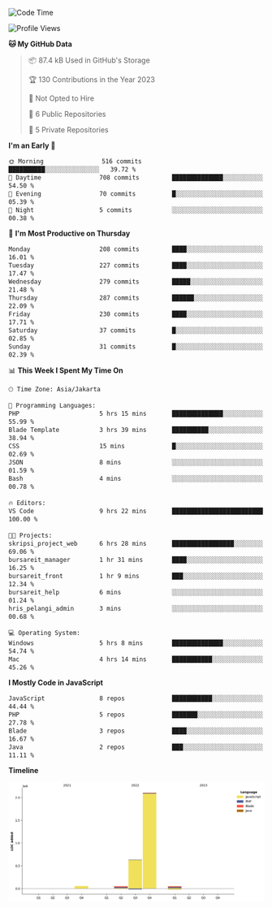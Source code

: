 <!--START_SECTION:waka-->
![Code Time](http://img.shields.io/badge/Code%20Time-44%20hrs%2025%20mins-blue)

![Profile Views](http://img.shields.io/badge/Profile%20Views-0-blue)

**🐱 My GitHub Data** 

> 📦 87.4 kB Used in GitHub's Storage 
 > 
> 🏆 130 Contributions in the Year 2023
 > 
> 🚫 Not Opted to Hire
 > 
> 📜 6 Public Repositories 
 > 
> 🔑 5 Private Repositories 
 > 
**I'm an Early 🐤** 

```text
🌞 Morning                516 commits         ██████████░░░░░░░░░░░░░░░   39.72 % 
🌆 Daytime                708 commits         ██████████████░░░░░░░░░░░   54.50 % 
🌃 Evening                70 commits          █░░░░░░░░░░░░░░░░░░░░░░░░   05.39 % 
🌙 Night                  5 commits           ░░░░░░░░░░░░░░░░░░░░░░░░░   00.38 % 
```
📅 **I'm Most Productive on Thursday** 

```text
Monday                   208 commits         ████░░░░░░░░░░░░░░░░░░░░░   16.01 % 
Tuesday                  227 commits         ████░░░░░░░░░░░░░░░░░░░░░   17.47 % 
Wednesday                279 commits         █████░░░░░░░░░░░░░░░░░░░░   21.48 % 
Thursday                 287 commits         ██████░░░░░░░░░░░░░░░░░░░   22.09 % 
Friday                   230 commits         ████░░░░░░░░░░░░░░░░░░░░░   17.71 % 
Saturday                 37 commits          █░░░░░░░░░░░░░░░░░░░░░░░░   02.85 % 
Sunday                   31 commits          █░░░░░░░░░░░░░░░░░░░░░░░░   02.39 % 
```


📊 **This Week I Spent My Time On** 

```text
🕑︎ Time Zone: Asia/Jakarta

💬 Programming Languages: 
PHP                      5 hrs 15 mins       ██████████████░░░░░░░░░░░   55.99 % 
Blade Template           3 hrs 39 mins       ██████████░░░░░░░░░░░░░░░   38.94 % 
CSS                      15 mins             █░░░░░░░░░░░░░░░░░░░░░░░░   02.69 % 
JSON                     8 mins              ░░░░░░░░░░░░░░░░░░░░░░░░░   01.59 % 
Bash                     4 mins              ░░░░░░░░░░░░░░░░░░░░░░░░░   00.78 % 

🔥 Editors: 
VS Code                  9 hrs 22 mins       █████████████████████████   100.00 % 

🐱‍💻 Projects: 
skripsi_project_web      6 hrs 28 mins       █████████████████░░░░░░░░   69.06 % 
bursareit_manager        1 hr 31 mins        ████░░░░░░░░░░░░░░░░░░░░░   16.25 % 
bursareit_front          1 hr 9 mins         ███░░░░░░░░░░░░░░░░░░░░░░   12.34 % 
bursareit_help           6 mins              ░░░░░░░░░░░░░░░░░░░░░░░░░   01.24 % 
hris_pelangi_admin       3 mins              ░░░░░░░░░░░░░░░░░░░░░░░░░   00.68 % 

💻 Operating System: 
Windows                  5 hrs 8 mins        ██████████████░░░░░░░░░░░   54.74 % 
Mac                      4 hrs 14 mins       ███████████░░░░░░░░░░░░░░   45.26 % 
```

**I Mostly Code in JavaScript** 

```text
JavaScript               8 repos             ███████████░░░░░░░░░░░░░░   44.44 % 
PHP                      5 repos             ███████░░░░░░░░░░░░░░░░░░   27.78 % 
Blade                    3 repos             ████░░░░░░░░░░░░░░░░░░░░░   16.67 % 
Java                     2 repos             ███░░░░░░░░░░░░░░░░░░░░░░   11.11 % 
```



**Timeline**

![Lines of Code chart](https://raw.githubusercontent.com/brstreet2/brstreet2/main/assets/bar_graph.png)


<!--END_SECTION:waka-->
